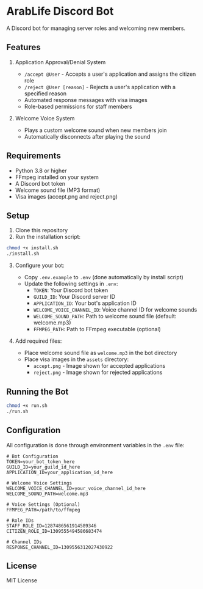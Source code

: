 # ArabLife Discord Bot

A Discord bot for managing server roles and welcoming new members.

## Features

1. Application Approval/Denial System
   - `/accept @User` - Accepts a user's application and assigns the citizen role
   - `/reject @User [reason]` - Rejects a user's application with a specified reason
   - Automated response messages with visa images
   - Role-based permissions for staff members

2. Welcome Voice System
   - Plays a custom welcome sound when new members join
   - Automatically disconnects after playing the sound

## Requirements

- Python 3.8 or higher
- FFmpeg installed on your system
- A Discord bot token
- Welcome sound file (MP3 format)
- Visa images (accept.png and reject.png)

## Setup

1. Clone this repository
2. Run the installation script:
```bash
chmod +x install.sh
./install.sh
```

3. Configure your bot:
   - Copy `.env.example` to `.env` (done automatically by install script)
   - Update the following settings in `.env`:
     - `TOKEN`: Your Discord bot token
     - `GUILD_ID`: Your Discord server ID
     - `APPLICATION_ID`: Your bot's application ID
     - `WELCOME_VOICE_CHANNEL_ID`: Voice channel ID for welcome sounds
     - `WELCOME_SOUND_PATH`: Path to welcome sound file (default: welcome.mp3)
     - `FFMPEG_PATH`: Path to FFmpeg executable (optional)

4. Add required files:
   - Place welcome sound file as `welcome.mp3` in the bot directory
   - Place visa images in the `assets` directory:
     - `accept.png` - Image shown for accepted applications
     - `reject.png` - Image shown for rejected applications

## Running the Bot

```bash
chmod +x run.sh
./run.sh
```

## Configuration

All configuration is done through environment variables in the `.env` file:

```env
# Bot Configuration
TOKEN=your_bot_token_here
GUILD_ID=your_guild_id_here
APPLICATION_ID=your_application_id_here

# Welcome Voice Settings
WELCOME_VOICE_CHANNEL_ID=your_voice_channel_id_here
WELCOME_SOUND_PATH=welcome.mp3

# Voice Settings (Optional)
FFMPEG_PATH=/path/to/ffmpeg

# Role IDs
STAFF_ROLE_ID=1287486561914589346
CITIZEN_ROLE_ID=1309555494586683474

# Channel IDs
RESPONSE_CHANNEL_ID=1309556312027430922
```

## License

MIT License
